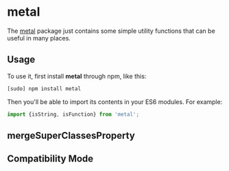 # metal

The [metal](http://npmjs.com/package/metal) package just contains some simple utility functions that can be useful in many places.

## Usage

To use it, first install **metal** through npm, like this:
```sh
[sudo] npm install metal
```

Then you'll be able to import its contents in your ES6 modules. For example:

```js
import {isString, isFunction} from 'metal';
```

## mergeSuperClassesProperty

## Compatibility Mode
